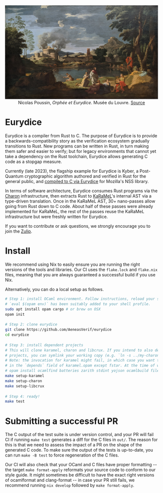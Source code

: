 <p><div style="text-align: center">
<img src="static/poussin.jpg"
     alt="Orphée et Eurydice" title="Orphée et Eurydice"
     style=""/>
<figcaption>
Nicolas Poussin, <i>Orphée et Eurydice</i>.
Musée du Louvre.
<a href="https://commons.wikimedia.org/wiki/File:Orph%C3%A9e_et_Eurydice_-_Nicolas_Poussin_-_Mus%C3%A9e_du_Louvre_Peintures_INV_7307.jpg">Source</a>
</figcaption>
</div></p>

# Eurydice

Eurydice is a compiler from Rust to C. The purpose of Eurydice is to provide a
backwards-compatibility story as the verification ecosystem gradually
transitions to Rust. New programs can be written in Rust, in turn making them
safer and easier to verify; but for legacy environments that cannot yet take a
dependency on the Rust toolchain, Eurydice allows generating C code as a stopgap
measure.

Currently (late 2023), the flagship example for Eurydice is Kyber, a
Post-Quantum cryptographic algorithm authored and
verified in Rust for the general public, and [compiled to C via
Eurydice](https://github.com/cryspen/hacl-packages/tree/7a7bfbb17d1d912bdb1a80e86a917e1eec8b6264/libcrux/src)
for Mozilla's NSS library.

In terms of software architecture, Eurydice consumes Rust programs via the
[Charon](https://github.com/AeneasVerif/charon) infrastructure, then extracts
Rust to [KaRaMeL](https://github.com/FStarLang/karamel)'s internal AST via a
type-driven translation. Once in the KaRaMeL AST, 30+ nano-passes allow going
from Rust down to C code. About half of these passes were already implemented
for KaRaMeL, the rest of the passes reuse the KaRaMeL infrastructure but were
freshly written for Eurydice.

If you want to contribute or ask questions, we strongly encourage you to join
the [Zulip](https://aeneas-verif.zulipchat.com/).

# Install

We recommend using Nix to easily ensure you are running the right versions of the tools and
libraries. Our CI uses the `flake.lock` and `flake.nix` files, meaning that you are always
guaranteed a successful build if you use Nix.

Alternatively, you can do a local setup as follows.

```bash
# Step 1: install OCaml environment. Follow instructions, reload your shell, and make sure 
# `eval $(opam env)` has been suitably added to your shell profile.
sudo apt install opam cargo # or brew on OSX
opam init

# Step 2: clone eurydice
git clone https://github.com/AeneasVerif/eurydice
cd eurydice

# Step 3: install dependent projects
# This will clone karamel, charon and libcrux. If you intend to also develop on one of these
# projects, you can symlink your working copy (e.g. `ln -s ../my-charon charon`) instead.
# Note: the invocation for karamel might fail, in which case you want to install all the packages
# in the `depends` field of karamel.opam except fstar. At the time of writing, this means typing:
# opam install ocamlfind batteries zarith stdint yojson ocamlbuild fileutils menhir pprint ulex process fix visitors wasm ppx_deriving ppx_deriving_yojson uucp
make setup-karamel
make setup-charon
make setup-libcrux

# Step 4: ready!
make test
```

# Submitting a successful PR

The C output of the test suite is under version control, and your PR will fail CI if running `make
test` generates a diff for the C files in `out/`. The reason for this is that we need to assess the
impact of a PR on the shape of the generated C code. To make sure the output of the tests is
up-to-date, you can run `make -B test` to force regeneration of the C files.

Our CI will also check that your OCaml and C files have proper formatting -- the target `make
format-apply` reformats your source code to conform to our style guide. It might sometimes be
difficult to have the exact right versions of ocamlformat and clang-format -- in case your PR still
fails, we recommend running `nix develop` followed by `make format-apply`.
